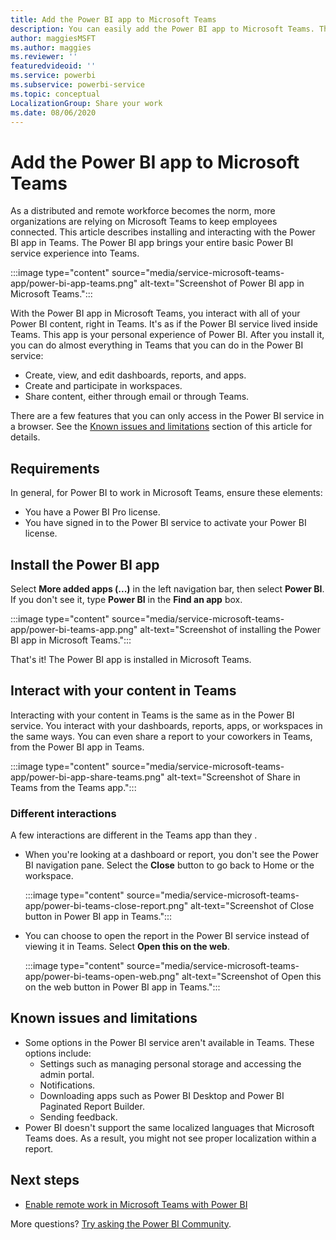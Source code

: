 ```yaml
---
title: Add the Power BI app to Microsoft Teams
description: You can easily add the Power BI app to Microsoft Teams. The Power BI app brings the entire basic Power BI service experience into Teams.
author: maggiesMSFT
ms.author: maggies
ms.reviewer: ''
featuredvideoid: ''
ms.service: powerbi
ms.subservice: powerbi-service
ms.topic: conceptual
LocalizationGroup: Share your work
ms.date: 08/06/2020
---
```


# Add the Power BI app to Microsoft Teams

As a distributed and remote workforce becomes the norm, more organizations are relying on Microsoft Teams to keep employees connected. This article describes installing and interacting with the Power BI app in Teams. The Power BI app brings your entire basic Power BI service experience into Teams.

:::image type="content" source="media/service-microsoft-teams-app/power-bi-app-teams.png" alt-text="Screenshot of Power BI app in Microsoft Teams.":::

With the Power BI app in Microsoft Teams, you interact with all of your Power BI content, right in Teams. It's as if the Power BI service lived inside Teams. This app is your personal experience of Power BI. After you install it, you can do almost everything in Teams that you can do in the Power BI service:

- Create, view, and edit dashboards, reports, and apps.
- Create and participate in workspaces.
- Share content, either through email or through Teams.

There are a few features that you can only access in the Power BI service in a browser. See the [Known issues and limitations](#known-issues-and-limitations) section of this article for details.

## Requirements

In general, for Power BI to work in Microsoft Teams, ensure these elements:

- You have a Power BI Pro license.
- You have signed in to the Power BI service to activate your Power BI license.

## Install the Power BI app

Select **More added apps (...)** in the left navigation bar, then select **Power BI**. If you don't see it, type **Power BI** in the **Find an app** box.

:::image type="content" source="media/service-microsoft-teams-app/power-bi-teams-app.png" alt-text="Screenshot of installing the Power BI app in Microsoft Teams.":::

That's it! The Power BI app is installed in Microsoft Teams.

## Interact with your content in Teams

Interacting with your content in Teams is the same as in the Power BI service. You interact with your dashboards, reports, apps, or workspaces in the same ways. You can even share a report to your coworkers in Teams, from the Power BI app in Teams.

:::image type="content" source="media/service-microsoft-teams-app/power-bi-app-share-teams.png" alt-text="Screenshot of Share in Teams from the Teams app.":::

### Different interactions

A few interactions are different in the Teams app than they .

- When you're looking at a dashboard or report, you don't see the Power BI navigation pane. Select the **Close** button to go back to Home or the workspace.

    :::image type="content" source="media/service-microsoft-teams-app/power-bi-teams-close-report.png" alt-text="Screenshot of Close button in Power BI app in Teams.":::

- You can choose to open the report in the Power BI service instead of viewing it in Teams. Select **Open this on the web**.

    :::image type="content" source="media/service-microsoft-teams-app/power-bi-teams-open-web.png" alt-text="Screenshot of Open this on the web button in Power BI app in Teams.":::

## Known issues and limitations

- Some options in the Power BI service aren't available in Teams. These options include:
    - Settings such as managing personal storage and accessing the admin portal.
    - Notifications.
    - Downloading apps such as Power BI Desktop and Power BI Paginated Report Builder.
    - Sending feedback.
- Power BI doesn't support the same localized languages that Microsoft Teams does. As a result, you might not see proper localization within a report.

## Next steps

- [Enable remote work in Microsoft Teams with Power BI](service-collaborate-microsoft-teams.md)

More questions? [Try asking the Power BI Community](https://community.powerbi.com/).
